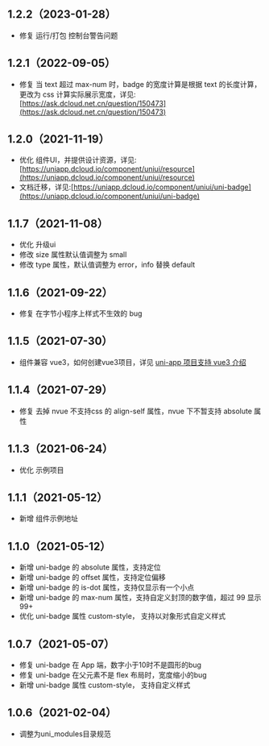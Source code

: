 ## 1.2.2（2023-01-28）

- 修复 运行/打包 控制台警告问题

## 1.2.1（2022-09-05）

- 修复 当 text 超过 max-num 时，badge 的宽度计算是根据 text 的长度计算，更改为 css
  计算实际展示宽度，详见:[https://ask.dcloud.net.cn/question/150473](https://ask.dcloud.net.cn/question/150473)

## 1.2.0（2021-11-19）

- 优化
  组件UI，并提供设计资源，详见:[https://uniapp.dcloud.io/component/uniui/resource](https://uniapp.dcloud.io/component/uniui/resource)
- 文档迁移，详见:[https://uniapp.dcloud.io/component/uniui/uni-badge](https://uniapp.dcloud.io/component/uniui/uni-badge)

## 1.1.7（2021-11-08）

- 优化 升级ui
- 修改 size 属性默认值调整为 small
- 修改 type 属性，默认值调整为 error，info 替换 default

## 1.1.6（2021-09-22）

- 修复 在字节小程序上样式不生效的 bug

## 1.1.5（2021-07-30）

- 组件兼容 vue3，如何创建vue3项目，详见 [uni-app 项目支持 vue3 介绍](https://ask.dcloud.net.cn/article/37834)

## 1.1.4（2021-07-29）

- 修复 去掉 nvue 不支持css 的 align-self 属性，nvue 下不暂支持 absolute 属性

## 1.1.3（2021-06-24）

- 优化 示例项目

## 1.1.1（2021-05-12）

- 新增 组件示例地址

## 1.1.0（2021-05-12）

- 新增 uni-badge 的 absolute 属性，支持定位
- 新增 uni-badge 的 offset 属性，支持定位偏移
- 新增 uni-badge 的 is-dot 属性，支持仅显示有一个小点
- 新增 uni-badge 的 max-num 属性，支持自定义封顶的数字值，超过 99 显示99+
- 优化 uni-badge 属性 custom-style， 支持以对象形式自定义样式

## 1.0.7（2021-05-07）

- 修复 uni-badge 在 App 端，数字小于10时不是圆形的bug
- 修复 uni-badge 在父元素不是 flex 布局时，宽度缩小的bug
- 新增 uni-badge 属性 custom-style， 支持自定义样式

## 1.0.6（2021-02-04）

- 调整为uni_modules目录规范
